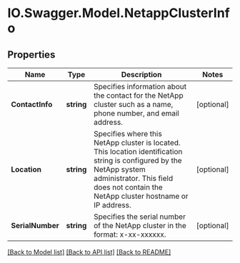 # IO.Swagger.Model.NetappClusterInfo
## Properties

Name | Type | Description | Notes
------------ | ------------- | ------------- | -------------
**ContactInfo** | **string** | Specifies information about the contact for the NetApp cluster such as a name, phone number, and email address. | [optional] 
**Location** | **string** | Specifies where this NetApp cluster is located. This location identification string is configured by the NetApp system administrator. This field does not contain the NetApp cluster hostname or IP address. | [optional] 
**SerialNumber** | **string** | Specifies the serial number of the NetApp cluster in the format: x-xx-xxxxxx. | [optional] 

[[Back to Model list]](../README.md#documentation-for-models) [[Back to API list]](../README.md#documentation-for-api-endpoints) [[Back to README]](../README.md)

